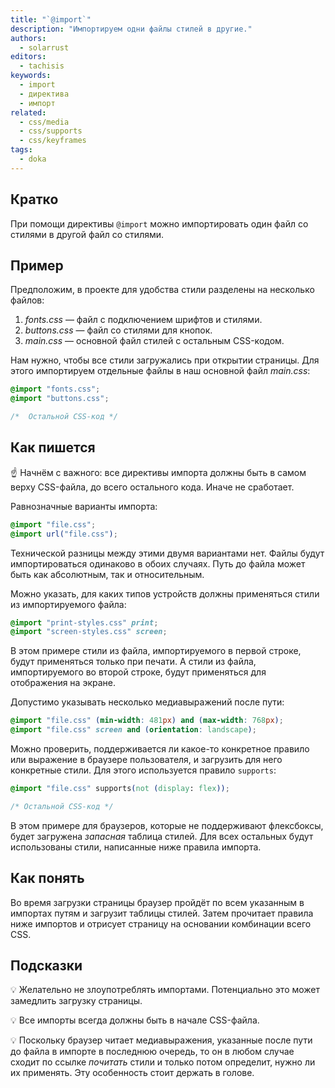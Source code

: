 ```yaml
---
title: "`@import`"
description: "Импортируем одни файлы стилей в другие."
authors:
  - solarrust
editors:
  - tachisis
keywords:
  - import
  - директива
  - импорт
related:
  - css/media
  - css/supports
  - css/keyframes
tags:
  - doka
---
```


## Кратко

При помощи директивы `@import` можно импортировать один файл со стилями в другой файл со стилями.

## Пример

Предположим, в проекте для удобства стили разделены на несколько файлов:

1. _fonts.css_ — файл с подключением шрифтов и стилями.
1. _buttons.css_ — файл со стилями для кнопок.
1. _main.css_ — основной файл стилей с остальным CSS-кодом.

Нам нужно, чтобы все стили загружались при открытии страницы. Для этого импортируем отдельные файлы в наш основной файл _main.css_:

```css
@import "fonts.css";
@import "buttons.css";

/*  Остальной CSS-код */
```

## Как пишется

<aside>

☝️ Начнём с важного: все директивы импорта должны быть в самом верху CSS-файла, до всего остального кода. Иначе не сработает.

</aside>

Равнозначные варианты импорта:

```css
@import "file.css";
@import url("file.css");
```

Технической разницы между этими двумя вариантами нет. Файлы будут импортироваться одинаково в обоих случаях. Путь до файла может быть как абсолютным, так и относительным.

Можно указать, для каких типов устройств должны применяться стили из импортируемого файла:

```css
@import "print-styles.css" print;
@import "screen-styles.css" screen;
```

В этом примере стили из файла, импортируемого в первой строке, будут применяться только при печати. А стили из файла, импортируемого во второй строке, будут применяться для отображения на экране.

Допустимо указывать несколько медиавыражений после пути:

```css
@import "file.css" (min-width: 481px) and (max-width: 768px);
@import "file.css" screen and (orientation: landscape);
```

Можно проверить, поддерживается ли какое-то конкретное правило или выражение в браузере пользователя, и загрузить для него конкретные стили. Для этого используется правило `supports`:

```css
@import "file.css" supports(not (display: flex));

/* Остальной CSS-код */
```

В этом примере для браузеров, которые не поддерживают флексбоксы, будет загружена _запасная_ таблица стилей. Для всех остальных будут использованы стили, написанные ниже правила импорта.

## Как понять

Во время загрузки страницы браузер пройдёт по всем указанным в импортах путям и загрузит таблицы стилей. Затем прочитает правила ниже импортов и отрисует страницу на основании комбинации всего CSS.

## Подсказки

💡 Желательно не злоупотреблять импортами. Потенциально это может замедлить загрузку страницы.

💡 Все импорты всегда должны быть в начале CSS-файла.

💡 Поскольку браузер читает медиавыражения, указанные после пути до файла в импорте в последнюю очередь, то он в любом случае сходит по ссылке _почитать_ стили и только потом определит, нужно ли их применять. Эту особенность стоит держать в голове.
